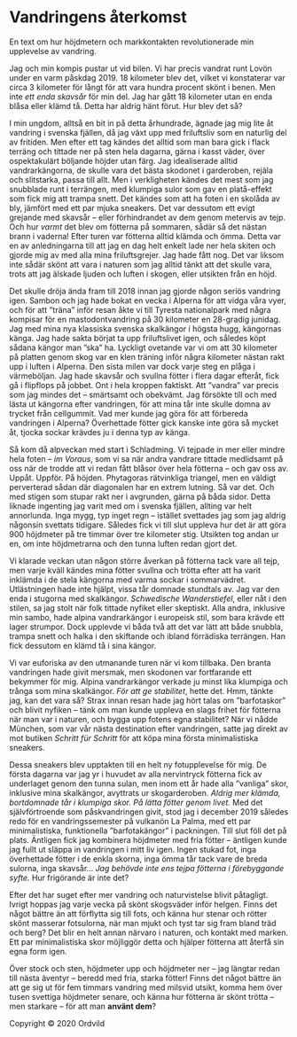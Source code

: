 # Vandringens återkomst

En text om hur höjdmetern och markkontakten revolutionerade min upplevelse av vandring.

Jag och min kompis pustar ut vid bilen. Vi har precis vandrat runt Lovön under en varm påskdag 2019. 18 kilometer blev det, vilket vi konstaterar var circa 3 kilometer för långt för att vara hundra procent skönt i benen. Men inte *ett enda skavsår* för min del. Jag har gått 18 kilometer utan en enda blåsa eller klämd tå. Detta har aldrig hänt förut. Hur blev det så?

I min ungdom, alltså en bit in på detta århundrade, ägnade jag mig lite åt vandring i svenska fjällen, då jag växt upp med friluftsliv som en naturlig del av fritiden. Men efter ett tag kändes det alltid som man bara gick i flack terräng och tittade ner på sten hela dagarna, gärna i kasst väder, över ospektakulärt böljande höjder utan färg. Jag idealiserade alltid vandrarkängorna, de skulle vara det bästa skodonet i garderoben, rejäla och slitstarka, passa till allt. Men i verkligheten kändes det mest som jag snubblade runt i terrängen, med klumpiga sulor som gav en platå-effekt som fick mig att trampa snett. Det kändes som att ha foten i en skolåda av bly, jämfört med ett par mjuka sneakers. Det var dessutom ett evigt grejande med skavsår – eller förhindrandet av dem genom metervis av tejp. Och hur *varmt* det blev om fötterna på sommaren, sådär så det nästan brann i vaderna! Efter turen var fötterna alltid klämda och ömma. Detta var en av anledningarna till att jag en dag helt enkelt lade ner hela skiten och gjorde mig av med alla mina friluftsgrejer. Jag hade fått nog. Det var liksom inte sådär skönt att vara i naturen som jag alltid tänkt att det skulle vara, trots att jag älskade ljuden och luften i skogen, eller utsikten från en höjd.

Det skulle dröja ända fram till 2018 innan jag gjorde någon seriös vandring igen. Sambon och jag hade bokat en vecka i Alperna för att vidga våra vyer, och för att ”träna” inför resan åkte vi till Tyresta nationalpark med några kompisar för en mastodontvandring på 30 kilometer en 28-gradig junidag. Jag med mina nya klassiska svenska skalkängor i högsta hugg, kängornas känga. Jag hade sakta börjat ta upp friluftslivet igen, och således köpt sådana kängor man ”ska” ha. Lyckligt ovetande var vi om att 30 kilometer på platten genom skog var en klen träning inför några kilometer nästan rakt upp i luften i Alperna. Den sista milen var dock varje steg en plåga i värmeböljan. Jag hade skavsår och svullna fötter i flera dagar efteråt, fick gå i flipflops på jobbet. Ont i hela kroppen faktiskt. Att ”vandra” var precis som jag mindes det – smärtsamt och obekvämt. Jag försökte till och med lästa ut kängorna efter vandringen, för att mina tår inte skulle domna av trycket från cellgummit. Vad mer kunde jag göra för att förbereda vandringen i Alperna? Överhettade fötter gick kanske inte göra så mycket åt, tjocka sockar krävdes ju i denna typ av känga.

Så kom då alpveckan med start i Schladming. Vi tejpade in mer eller mindre hela foten – *im Voraus*, som vi sa när andra vandrare tittade medlidsamt på oss när de trodde att vi redan fått blåsor över hela fötterna – och gav oss av. Uppåt. Uppför. På höjden. Phytagoras rätvinkliga triangel, men en väldigt perverterad sådan där diagonalen har en extrem lutning. Så var det. Och med stigen som stupar rakt ner i avgrunden, gärna på båda sidor. Detta liknade ingenting jag varit med om i svenska fjällen, allting var helt annorlunda. Inga mygg, typ inget regn – istället svettades jag som jag aldrig någonsin svettats tidigare. Således fick vi till slut uppleva hur det är att göra 900 höjdmeter på tre timmar över tre kilometer stig. Utsikten tog andan ur en, om inte höjdmetrarna och den tunna luften redan gjort det.

Vi klarade veckan utan någon större åverkan på fötterna tack vare all tejp, men varje kväll kändes mina fötter svullna och trötta efter att ha varit inklämda i de stela kängorna med varma sockar i sommarvädret. Utlästningen hade inte hjälpt, vissa tår domnade stundtals av. Jag var den enda i stugorna med skalkängor. *Schwedische Wanderstiefel*, eller nåt i den stilen, sa jag stolt när folk tittade nyfiket eller skeptiskt. Alla andra, inklusive min sambo, hade alpina vandrarkängor i europeisk stil, som bara krävde ett lager strumpor. Dock upplevde vi båda två att det var lätt att både snubbla, trampa snett och halka i den skiftande och ibland förrädiska terrängen. Han fick dessutom en klämd tå i sina kängor.

Vi var euforiska av den utmanande turen när vi kom tillbaka. Den branta vandringen hade givit mersmak, men skodonen var fortfarande ett bekymmer för mig. Alpina vandrarkängor verkade ju minst lika klumpiga och trånga som mina skalkängor. *För att ge stabilitet*, hette det. Hmm, tänkte jag, kan det vara så? Strax innan resan hade jag hört talas om ”barfotaskor” och blivit nyfiken – tänk om man kunde uppleva en slags frihet för fötterna när man var i naturen, och bygga upp fotens egna stabilitet? När vi nådde München, som var vår nästa destination efter vandringen, satte jag direkt av mot butiken *Schritt für Schritt* för att köpa mina första minimalistiska sneakers.

Dessa sneakers blev upptakten till en helt ny fotupplevelse för mig. De första dagarna var jag yr i huvudet av alla nervintryck fötterna fick av underlaget genom den tunna sulan, men inom ett år hade alla ”vanliga” skor, inklusive mina skalkängor, avyttrats ur skogarderoben. *Aldrig mer klämda, bortdomnade tår i klumpiga skor.* *På lätta fötter genom livet.* Med det självförtroende som påskvandringen givit, stod jag i december 2019 således redo för en vandringssemester på vulkanön La Palma, med ett par minimalistiska, funktionella ”barfotakängor” i packningen. Till slut föll det på plats. Äntligen fick jag kombinera höjdmeter med fria fötter – äntligen kunde jag fullt ut släppa in vandringen i mitt liv igen. Ingen stukad fot, inga överhettade fötter i de enkla skorna, inga ömma tår tack vare de breda sulorna, inga skavsår… *Jag behövde inte ens tejpa fötterna i förebyggande syfte.* Hur frigörande är inte det?

Efter det har suget efter mer vandring och naturvistelse blivit påtagligt. Ivrigt hoppas jag varje vecka på skönt skogsväder inför helgen. Finns det något bättre än att förflytta sig till fots, och känna hur stenar och rötter skönt masserar fotsulorna, när man mjukt och tyst tar sig fram bland träd och berg? Det blir en helt annan närvaro i naturen, och kontakt med marken. Ett par minimalistiska skor möjliggör detta och hjälper fötterna att återfå sin egna form igen.

Över stock och sten, höjdmeter upp och höjdmeter ner – jag längtar redan till nästa äventyr – beredd med fria, starka fötter! Finns det något bättre än att ge sig ut för fem timmars vandring med milsvid utsikt, komma hem över tusen svettiga höjdmeter senare, och känna hur fötterna är skönt trötta – men starkare – för att man **använt dem**?

Copyright &copy; 2020 Ordvild